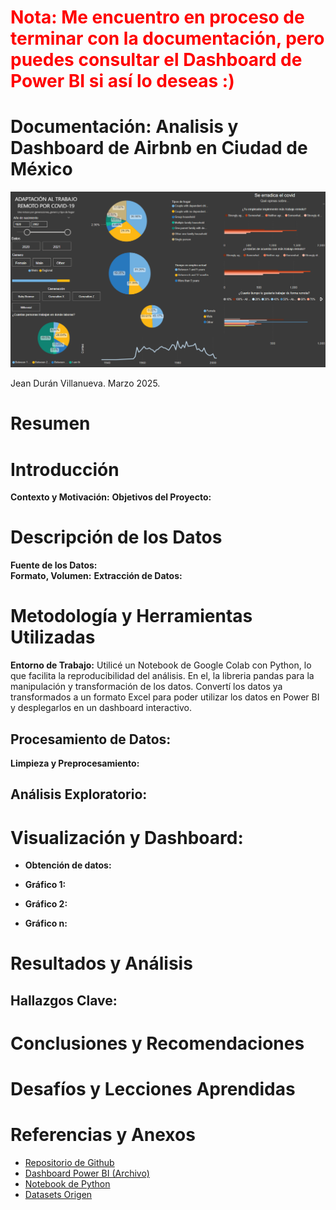 # <span style="color: red;">Nota: Me encuentro en proceso de terminar con la documentación, pero puedes consultar el Dashboard de Power BI si así lo deseas :)</span>

# Documentación: Analisis y Dashboard de Airbnb en Ciudad de México

<p align="center">
  <img src="/tools/img/img_1.png" alt="Description" width="1000">
</p>

Jean Durán Villanueva. Marzo 2025.

# Resumen

# Introducción

**Contexto y Motivación:** 
**Objetivos del Proyecto:** 

# Descripción de los Datos

**Fuente de los Datos:**  
**Formato, Volumen:** 
**Extracción de Datos:** 

# Metodología y Herramientas Utilizadas

**Entorno de Trabajo:** Utilicé un Notebook de Google Colab con Python, lo que facilita la reproducibilidad del análisis. En el, la libreria pandas para la manipulación y transformación de los datos. Convertí los datos ya transformados a un formato Excel para poder utilizar los datos en Power BI y desplegarlos en un dashboard interactivo. 
## **Procesamiento de Datos:**
**Limpieza y Preprocesamiento:**  

## **Análisis Exploratorio:** 

#  Visualización y Dashboard:

- **Obtención de datos:**

- **Gráfico 1:** 

- **Gráfico 2:** 

- **Gráfico n:** 

# Resultados y Análisis

## Hallazgos Clave:

# Conclusiones y Recomendaciones

# Desafíos y Lecciones Aprendidas

# Referencias y Anexos
- [Repositorio de Github](https://github.com/duranueva/Proyecto_Covid19)
- [Dashboard Power BI (Archivo)](https://github.com/duranueva/Proyecto_Covid19/blob/main/proyecto_covid19.pbix)
- [Notebook de Python](https://google.com)
- [Datasets Origen](https://github.com/duranueva/Proyecto_Covid19/tree/main/tools/data_origen)
